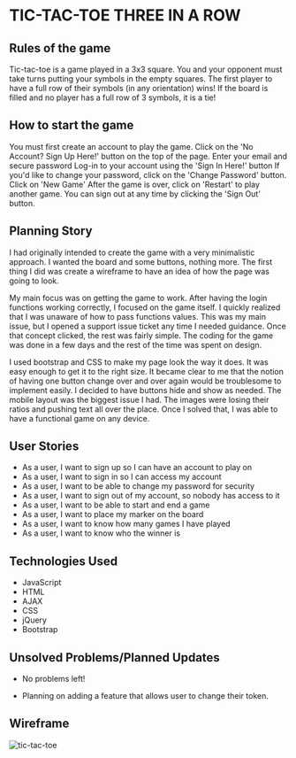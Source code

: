 # TIC-TAC-TOE THREE IN A ROW

## Rules of the game

Tic-tac-toe is a game played in a 3x3 square.
You and your opponent must take turns putting your symbols in the empty squares.
The first player to have a full row of their symbols (in any orientation) wins!
If the board is filled and no player has a full row of 3 symbols, it is a tie!

## How to start the game

You must first create an account to play the game.
Click on the 'No Account? Sign Up Here!' button on the top of the page.
Enter your email and secure password
Log-in to your account using the 'Sign In Here!' button
If you'd like to change your password, click on the 'Change Password' button.
Click on 'New Game'
After the game is over, click on 'Restart' to play another game.
You can sign out at any time by clicking the 'Sign Out' button.

## Planning Story

I had originally intended to create the game with a very minimalistic approach.
I wanted the board and some buttons, nothing more. The first thing I did was
create a wireframe to have an idea of how the page was going to look.

My main focus was on getting the game to work. After having the login functions
working correctly, I focused on the game itself. I quickly realized that I was
unaware of how to pass functions values. This was my main issue, but I opened a
support issue ticket any time I needed guidance. Once that concept clicked, the
rest was fairly simple. The coding for the game was done in a few days and the
rest of the time was spent on design.

I used bootstrap and CSS to make my page look the way it does. It was easy
enough to get it to the right size. It became clear to me that the notion of
having one button change over and over again would be troublesome to implement
easily. I decided to have buttons hide and show as needed. The mobile layout was
the biggest issue I had. The images were losing their ratios and pushing text
all over the place. Once I solved that, I was able to have a functional game on
any device.

## User Stories

- As a user, I want to sign up so I can have an account to play on
- As a user, I want to sign in so I can access my account
- As a user, I want to be able to change my password for security
- As a user, I want to sign out of my account, so nobody has access to it
- As a user, I want to be able to start and end a game
- As a user, I want to place my marker on the board
- As a user, I want to know how many games I have played
- As a user, I want to know who the winner is

## Technologies Used

- JavaScript
- HTML
- AJAX
- CSS
- jQuery
- Bootstrap

## Unsolved Problems/Planned Updates

- No problems left!

- Planning on adding a feature that allows user to change their token.

## Wireframe

![tic-tac-toe](https://i.imgur.com/9nH4lcb.png)
